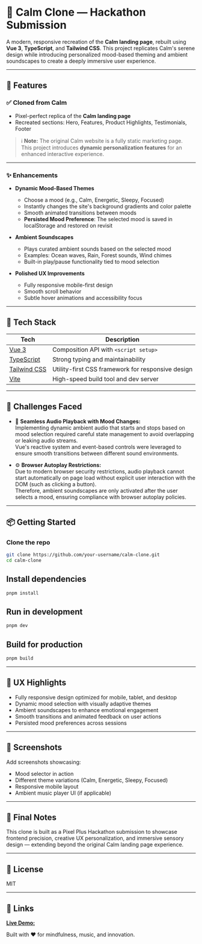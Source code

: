 # 🌙 Calm Clone — Hackathon Submission

A modern, responsive recreation of the **Calm landing page**, rebuilt using **Vue 3**, **TypeScript**, and **Tailwind CSS**. This project replicates Calm's serene design while introducing personalized mood-based theming and ambient soundscapes to create a deeply immersive user experience.

---

## 🚀 Features

### ✅ Cloned from Calm
- Pixel-perfect replica of the **Calm landing page**
- Recreated sections: Hero, Features, Product Highlights, Testimonials, Footer

> ℹ️ **Note:** The original Calm website is a fully static marketing page.  
This project introduces **dynamic personalization features** for an enhanced interactive experience.

---

### ✨ Enhancements
- **Dynamic Mood-Based Themes**  
  - Choose a mood (e.g., Calm, Energetic, Sleepy, Focused)
  - Instantly changes the site's background gradients and color palette
  - Smooth animated transitions between moods
  - **Persisted Mood Preference**: The selected mood is saved in localStorage and restored on revisit

- **Ambient Soundscapes**  
  - Plays curated ambient sounds based on the selected mood
  - Examples: Ocean waves, Rain, Forest sounds, Wind chimes
  - Built-in play/pause functionality tied to mood selection

- **Polished UX Improvements**  
  - Fully responsive mobile-first design
  - Smooth scroll behavior
  - Subtle hover animations and accessibility focus

---

## 🧠 Tech Stack

| Tech | Description |
|------|-------------|
| [Vue 3](https://vuejs.org/) | Composition API with `<script setup>` |
| [TypeScript](https://www.typescriptlang.org/) | Strong typing and maintainability |
| [Tailwind CSS](https://tailwindcss.com/) | Utility-first CSS framework for responsive design |
| [Vite](https://vitejs.dev/) | High-speed build tool and dev server |

---

## 🚧 Challenges Faced

- 🎵 **Seamless Audio Playback with Mood Changes:**  
  Implementing dynamic ambient audio that starts and stops based on mood selection required careful state management to avoid overlapping or leaking audio streams.  
  Vue's reactive system and event-based controls were leveraged to ensure smooth transitions between different sound environments.

- ⚙️ **Browser Autoplay Restrictions:**  
  Due to modern browser security restrictions, audio playback cannot start automatically on page load without explicit user interaction with the DOM (such as clicking a button).  
  Therefore, ambient soundscapes are only activated after the user selects a mood, ensuring compliance with browser autoplay policies.

---

## 📦 Getting Started

### Clone the repo
```bash
git clone https://github.com/your-username/calm-clone.git
cd calm-clone
```

## Install dependencies

```bash
pnpm install
```

## Run in development

```bash
pnpm dev
```

## Build for production

```bash
pnpm build
```

---

## 📱 UX Highlights

- Fully responsive design optimized for mobile, tablet, and desktop
- Dynamic mood selection with visually adaptive themes
- Ambient soundscapes to enhance emotional engagement
- Smooth transitions and animated feedback on user actions
- Persisted mood preferences across sessions

---

## 📸 Screenshots

Add screenshots showcasing:
- Mood selector in action
- Different theme variations (Calm, Energetic, Sleepy, Focused)
- Responsive mobile layout
- Ambient music player UI (if applicable)

---

## 🏁 Final Notes

This clone is built as a Pixel Plus Hackathon submission to showcase frontend precision, creative UX personalization, and immersive sensory design — extending beyond the original Calm landing page experience.

---

## 📝 License

MIT

---

## 🔗 Links

[**Live Demo:**](https://calm-clone-three.vercel.app/)

Built with ❤️ for mindfulness, music, and innovation.
